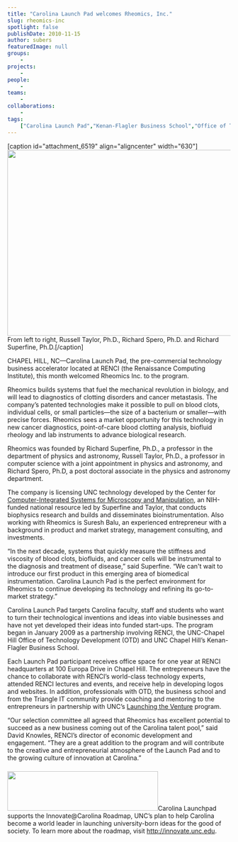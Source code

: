 ```yaml
---
title: "Carolina Launch Pad welcomes Rheomics, Inc."
slug: rheomics-inc
spotlight: false
publishDate: 2010-11-15
author: subers
featuredImage: null
groups:
    - 
projects:
    - 
people:
    - 
teams: 
    - 
collaborations:
    - 
tags:
    ["Carolina Launch Pad","Kenan-Flagler Business School","Office of Technology Development (OTD)","Rheomics"]
---
```

[caption id="attachment_6519" align="aligncenter" width="630"]<a href="https://www.renci.org/wp-content/uploads/2010/11/rheomics.jpg"><img class="wp-image-6519 size-large" title="rheomics" src="https://www.renci.org/wp-content/uploads/2010/11/rheomics-630x420.jpg" alt="" width="630" height="420" /></a> From left to right, Russell Taylor, Ph.D., Richard Spero, Ph.D. and Richard Superfine, Ph.D.[/caption]
<p style="text-align: left;">CHAPEL HILL, NC—Carolina Launch Pad, the pre-commercial technology business accelerator located at RENCI (the Renaissance Computing Institute), this month welcomed Rheomics Inc. to the program.</p>
Rheomics builds systems that fuel the mechanical revolution in biology, and will lead to diagnostics of clotting disorders and cancer metastasis. The company’s patented technologies make it possible to pull on blood clots, individual cells, or small particles—the size of a bacterium or smaller—with precise forces. Rheomics sees a market opportunity for this technology in new cancer diagnostics, point-of-care blood clotting analysis, biofluid rheology and lab instruments to advance biological research.<!--more-->

Rheomics was founded by Richard Superfine, Ph.D., a professor in the department of physics and astronomy, Russell Taylor, Ph.D., a professor in computer science with a joint appointment in physics and astronomy, and Richard Spero, Ph.D, a post doctoral associate in the physics and astronomy department.

The company is licensing UNC technology developed by the Center for <a href="http://www.cismm.org/" target="_blank">Computer-Integrated Systems for Microscopy and Manipulation</a>, an NIH-funded national resource led by Superfine and Taylor, that conducts biophysics research and builds and disseminates bioinstrumentation. Also working with Rheomics is Suresh Balu, an experienced entrepreneur with a background in product and market strategy, management consulting, and investments.

“In the next decade, systems that quickly measure the stiffness and viscosity of blood clots, biofluids, and cancer cells will be instrumental to the diagnosis and treatment of disease,” said Superfine. “We can't wait to introduce our first product in this emerging area of biomedical instrumentation. Carolina Launch Pad is the perfect environment for Rheomics to continue developing its technology and refining its go-to-market strategy.”

Carolina Launch Pad targets Carolina faculty, staff and students who want to turn their technological inventions and ideas into viable businesses and have not yet developed their ideas into funded start-ups. The program began in January 2009 as a partnership involving RENCI, the UNC-Chapel Hill Office of Technology Development (OTD) and UNC Chapel Hill’s Kenan-Flagler Business School.

Each Launch Pad participant receives office space for one year at RENCI headquarters at 100 Europa Drive in Chapel Hill. The entrepreneurs have the chance to collaborate with RENCI’s world-class technology experts, attended RENCI lectures and events, and receive help in developing logos and websites. In addition, professionals with OTD, the business school and from the Triangle IT community provide coaching and mentoring to the entrepreneurs in partnership with UNC’s <a href="http://www.kenan-flagler.unc.edu/Programs/MBA/concentration/entrepreneurial/launch.cfm" target="_blank">Launching the Venture</a> program.

“Our selection committee all agreed that Rheomics has excellent potential to succeed as a new business coming out of the Carolina talent pool,” said David Knowles, RENCI’s director of economic development and engagement. “They are a great addition to the program and will contribute to the creative and entrepreneurial atmosphere of the Launch Pad and to the growing culture of innovation at Carolina.”

###

<a href="https://www.renci.org/wp-content/uploads/2010/11/innovate-logo.png"><img class="alignright size-full wp-image-6527" title="innovate-logo" src="https://www.renci.org/wp-content/uploads/2010/11/innovate-logo.png" alt="" width="340" height="89" /></a>Carolina Launchpad supports the Innovate@Carolina Roadmap, UNC’s plan to help Carolina become a world leader in launching university-born ideas for the good of society. To learn more about the roadmap, visit <a href="http://innovate.unc.edu/" target="_blank">http://innovate.unc.edu</a>.
